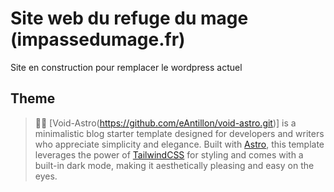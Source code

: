 
# Site web du refuge du mage (impassedumage.fr)

Site en construction pour remplacer le wordpress actuel


## Theme

> 🧑‍🚀 [Void-Astro(https://github.com/eAntillon/void-astro.git)] is a minimalistic blog starter template designed for developers and writers who appreciate simplicity and elegance. Built with [Astro](https://astro.build/), this template leverages the power of [TailwindCSS](https://tailwindcss.com/) for styling and comes with a built-in dark mode, making it aesthetically pleasing and easy on the eyes. 
